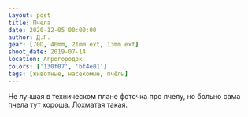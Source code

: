 ```yaml
---
layout: post
title: Пчела
date: 2020-12-05 00:00:00
author: Д.Г.
gear: [70D, 40mm, 21mm ext, 13mm ext]
shoot_date: 2019-07-14
location: Агрогородок
colors: ['130f07', 'bf4e01']
tags: [животные, насекомые, пчёлы]
---
```

Не лучшая в техническом плане фоточка про пчелу, но больно сама пчела тут хороша. Лохматая такая.
